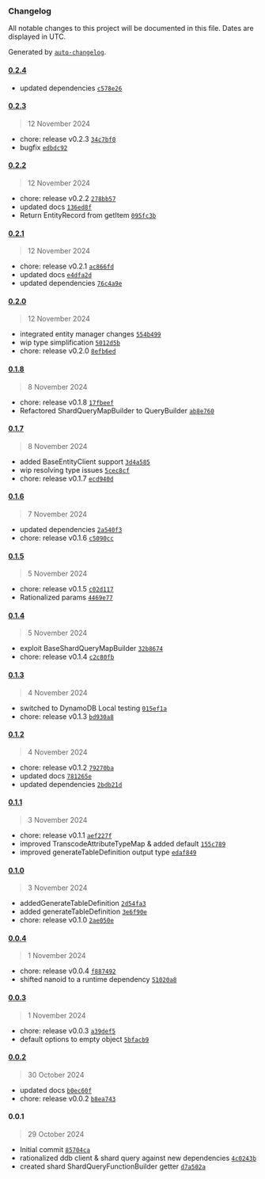 ### Changelog

All notable changes to this project will be documented in this file. Dates are displayed in UTC.

Generated by [`auto-changelog`](https://github.com/CookPete/auto-changelog).

#### [0.2.4](https://github.com/karmaniverous/entity-client-dynamodb/compare/0.2.3...0.2.4)

- updated dependencies [`c578e26`](https://github.com/karmaniverous/entity-client-dynamodb/commit/c578e26d1c726af4d3cd51067a803bbfdb5ebd62)

#### [0.2.3](https://github.com/karmaniverous/entity-client-dynamodb/compare/0.2.2...0.2.3)

> 12 November 2024

- chore: release v0.2.3 [`34c7bf0`](https://github.com/karmaniverous/entity-client-dynamodb/commit/34c7bf0a25480de7acdc97f4635b825bb67b3d56)
- bugfix [`edbdc92`](https://github.com/karmaniverous/entity-client-dynamodb/commit/edbdc92135dcb58fef4e53d44e392bfc24f8bd6e)

#### [0.2.2](https://github.com/karmaniverous/entity-client-dynamodb/compare/0.2.1...0.2.2)

> 12 November 2024

- chore: release v0.2.2 [`278bb57`](https://github.com/karmaniverous/entity-client-dynamodb/commit/278bb57f474cf467d5f5f18a2b34fa1a37ea02d6)
- updated docs [`136ed8f`](https://github.com/karmaniverous/entity-client-dynamodb/commit/136ed8f18e5f82c8c0c11f97946aad17217bfec2)
- Return EntityRecord from getItem [`095fc3b`](https://github.com/karmaniverous/entity-client-dynamodb/commit/095fc3b7c4ec5255ee06e1dc76e1bf55b7358fa0)

#### [0.2.1](https://github.com/karmaniverous/entity-client-dynamodb/compare/0.2.0...0.2.1)

> 12 November 2024

- chore: release v0.2.1 [`ac866fd`](https://github.com/karmaniverous/entity-client-dynamodb/commit/ac866fd9e2ab47e044f45cac632f3d7f4ce7727a)
- updated docs [`e4dfa2d`](https://github.com/karmaniverous/entity-client-dynamodb/commit/e4dfa2dfcf3edf0c69ee35e8a8df24ec685e8348)
- updated dependencies [`76c4a9e`](https://github.com/karmaniverous/entity-client-dynamodb/commit/76c4a9ec8fbd859aa6d39bfb8b1e1baf12ce42d1)

#### [0.2.0](https://github.com/karmaniverous/entity-client-dynamodb/compare/0.1.8...0.2.0)

> 12 November 2024

- integrated entity manager changes [`554b499`](https://github.com/karmaniverous/entity-client-dynamodb/commit/554b49966f3b121ae5391cd5eba2eb5f23f8b7dc)
- wip type simplification [`5012d5b`](https://github.com/karmaniverous/entity-client-dynamodb/commit/5012d5b6bf52faff241946c9dffccb99b09bebc4)
- chore: release v0.2.0 [`8efb6ed`](https://github.com/karmaniverous/entity-client-dynamodb/commit/8efb6ed3e9f115647849f6b156298bd7547d6b7e)

#### [0.1.8](https://github.com/karmaniverous/entity-client-dynamodb/compare/0.1.7...0.1.8)

> 8 November 2024

- chore: release v0.1.8 [`17fbeef`](https://github.com/karmaniverous/entity-client-dynamodb/commit/17fbeef89d78b8ab9af93483c509bbb86ae9a0fe)
- Refactored ShardQueryMapBuilder to QueryBuilder [`ab8e760`](https://github.com/karmaniverous/entity-client-dynamodb/commit/ab8e76000762f3761966a60e516653b7c02ced17)

#### [0.1.7](https://github.com/karmaniverous/entity-client-dynamodb/compare/0.1.6...0.1.7)

> 8 November 2024

- added BaseEntityClient support [`3d4a585`](https://github.com/karmaniverous/entity-client-dynamodb/commit/3d4a5856ae2d87ba1d6026f418b2b479962f6b06)
- wip resolving type issues [`5cec8cf`](https://github.com/karmaniverous/entity-client-dynamodb/commit/5cec8cf5e3687f07f056ff523e54dd949fb94f32)
- chore: release v0.1.7 [`ecd940d`](https://github.com/karmaniverous/entity-client-dynamodb/commit/ecd940d691eb5f76690340cc71f62f2254933678)

#### [0.1.6](https://github.com/karmaniverous/entity-client-dynamodb/compare/0.1.5...0.1.6)

> 7 November 2024

- updated dependencies [`2a540f3`](https://github.com/karmaniverous/entity-client-dynamodb/commit/2a540f30a2ba6a58052b1753c6e3e6331093b552)
- chore: release v0.1.6 [`c5090cc`](https://github.com/karmaniverous/entity-client-dynamodb/commit/c5090ccbff3783bd95dee63bd245670d2f73a628)

#### [0.1.5](https://github.com/karmaniverous/entity-client-dynamodb/compare/0.1.4...0.1.5)

> 5 November 2024

- chore: release v0.1.5 [`c02d117`](https://github.com/karmaniverous/entity-client-dynamodb/commit/c02d1172022a05233f11333ae515ab90cbc65e8d)
- Rationalized params [`4469e77`](https://github.com/karmaniverous/entity-client-dynamodb/commit/4469e775be813ca04f42e0a2f495f6d246eddcad)

#### [0.1.4](https://github.com/karmaniverous/entity-client-dynamodb/compare/0.1.3...0.1.4)

> 5 November 2024

- exploit BaseShardQueryMapBuilder [`32b8674`](https://github.com/karmaniverous/entity-client-dynamodb/commit/32b867430346063981f5eecb6da6324ab732c7de)
- chore: release v0.1.4 [`c2c80fb`](https://github.com/karmaniverous/entity-client-dynamodb/commit/c2c80fb7f5ef94092ea9e10c0d27aa0688d257be)

#### [0.1.3](https://github.com/karmaniverous/entity-client-dynamodb/compare/0.1.2...0.1.3)

> 4 November 2024

- switched to DynamoDB Local testing [`015ef1a`](https://github.com/karmaniverous/entity-client-dynamodb/commit/015ef1a1c4b74cc938dc1894b68becd7d889ee77)
- chore: release v0.1.3 [`bd930a8`](https://github.com/karmaniverous/entity-client-dynamodb/commit/bd930a881a6f3d92ca351d073c44ab7a3429035b)

#### [0.1.2](https://github.com/karmaniverous/entity-client-dynamodb/compare/0.1.1...0.1.2)

> 4 November 2024

- chore: release v0.1.2 [`79270ba`](https://github.com/karmaniverous/entity-client-dynamodb/commit/79270bab2dfd2d55abb81fbd57084b8363590aaf)
- updated docs [`781265e`](https://github.com/karmaniverous/entity-client-dynamodb/commit/781265e6fb2634e2d5ac0faf0340bf6bfa6b1a3d)
- updated dependencies [`2bdb21d`](https://github.com/karmaniverous/entity-client-dynamodb/commit/2bdb21d82a3fdf1a341e81f7fb03587ce6a598a5)

#### [0.1.1](https://github.com/karmaniverous/entity-client-dynamodb/compare/0.1.0...0.1.1)

> 3 November 2024

- chore: release v0.1.1 [`aef227f`](https://github.com/karmaniverous/entity-client-dynamodb/commit/aef227f926293790f6ebd11e2353497191ad323c)
- improved TranscodeAttributeTypeMap & added default [`155c789`](https://github.com/karmaniverous/entity-client-dynamodb/commit/155c7897355cc3884500471004e724c88c764229)
- improved generateTableDefinition output type [`edaf849`](https://github.com/karmaniverous/entity-client-dynamodb/commit/edaf84921196edd5b81a20f071d4be62bba411e1)

#### [0.1.0](https://github.com/karmaniverous/entity-client-dynamodb/compare/0.0.4...0.1.0)

> 3 November 2024

- addedGenerateTableDefinition [`2d54fa3`](https://github.com/karmaniverous/entity-client-dynamodb/commit/2d54fa379fb5c5a5aa01f94aed99a47c7924e1cd)
- added generateTableDefinition [`3e6f90e`](https://github.com/karmaniverous/entity-client-dynamodb/commit/3e6f90ef6b583c2f3587d4ae48da5c40fed0e053)
- chore: release v0.1.0 [`2ae050e`](https://github.com/karmaniverous/entity-client-dynamodb/commit/2ae050ea93129044fdded15612b816dc99f3fb25)

#### [0.0.4](https://github.com/karmaniverous/entity-client-dynamodb/compare/0.0.3...0.0.4)

> 1 November 2024

- chore: release v0.0.4 [`f887492`](https://github.com/karmaniverous/entity-client-dynamodb/commit/f887492d237daf101cf80d66a6b52c3ba37a0206)
- shifted nanoid to a runtime dependency [`51020a8`](https://github.com/karmaniverous/entity-client-dynamodb/commit/51020a8c190409cf1e795bbce7e5bb151326ba4f)

#### [0.0.3](https://github.com/karmaniverous/entity-client-dynamodb/compare/0.0.2...0.0.3)

> 1 November 2024

- chore: release v0.0.3 [`a39def5`](https://github.com/karmaniverous/entity-client-dynamodb/commit/a39def5f0faa5a8d72f74f8b15dc8f52ebefb80f)
- default options to empty object [`5bfacb9`](https://github.com/karmaniverous/entity-client-dynamodb/commit/5bfacb9c5b2be861a50c2a7da3d6c3438405e38e)

#### [0.0.2](https://github.com/karmaniverous/entity-client-dynamodb/compare/0.0.1...0.0.2)

> 30 October 2024

- updated docs [`b0ec60f`](https://github.com/karmaniverous/entity-client-dynamodb/commit/b0ec60fc293258a90cc9dfcf88b00fb317cb0d95)
- chore: release v0.0.2 [`b8ea743`](https://github.com/karmaniverous/entity-client-dynamodb/commit/b8ea7435438a7b0cd203276b11b9444dacceecc0)

#### 0.0.1

> 29 October 2024

- Initial commit [`85704ca`](https://github.com/karmaniverous/entity-client-dynamodb/commit/85704caea9ea1694c787a986f2d9faa894139d50)
- rationalized ddb client & shard query against new dependencies [`4c0243b`](https://github.com/karmaniverous/entity-client-dynamodb/commit/4c0243b222f61794158e14d2024c87309f9cb716)
- created shard ShardQueryFunctionBuilder getter [`d7a502a`](https://github.com/karmaniverous/entity-client-dynamodb/commit/d7a502ac4a2f971f2698e34dfbecba43a86ed031)
